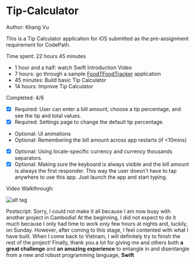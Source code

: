 # Tip-Calculator
Author: Khang Vu

This is a Tip Calculator application for iOS submitted as the pre-assignment requirement for CodePath.

Time spent: 22 hours 45 minutes

+ 1 hour and a  half: watch Swift Introduction Video
+ 7 hours: go through a sample <a href="https://developer.apple.com/library/prerelease/ios/referencelibrary/GettingStarted/DevelopiOSAppsSwift/index.html#//apple_ref/doc/uid/TP40015214-CH2-SW1">FoodTFoodTracker</a> application
+ 45 minutes: Build basic Tip Calculator
+ 14 hours: Improve Tip Calculator

Completed: 4/6

+ [x] Required: User can enter a bill amount, choose a tip percentage, and see the tip and total values.
+ [x] Required: Settings page to change the default tip percentage.
+ Optional: UI animations
+ Optional: Remembering the bill amount across app restarts (if <10mins)
+ [x] Optional: Using locale-specific currency and currency thousands separators.
+ [x] Optional: Making sure the keyboard is always visible and the bill amount is always the first responder. This way the user doesn't have to tap anywhere to use this app. Just launch the app and start typing.

Video Walkthrough:

![alt tag](https://github.com/vuminhkhang1995/TipCal/blob/master/VideoWalkthrough.gif)

Postscript: Sorry, I could not make it all because I am now busy with another project in Cambodia! At the beginning, I did not expect to do it much because I only had time to work only few hours at nights and, luckily, on Sunday. However, after coming to this stage, I feel contented with what I have built. When I come back to Vietnam, I will definitely try to finish the rest of the project! Finally, thank you a lot for giving me and others both <b>a great challenge</b> and <b>an amazing experience</b> to entangle in and disentangle from a new and robust programming language, <b>Swift</b>

